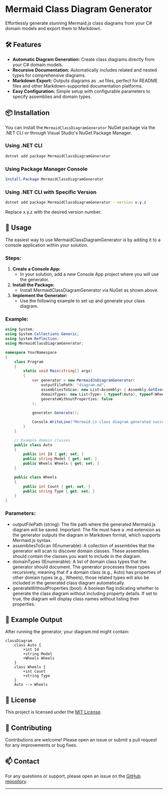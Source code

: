 # Mermaid Class Diagram Generator

Effortlessly generate stunning Mermaid.js class diagrams from your C# domain models and export them to Markdown.

## 🛠️ Features

- **Automatic Diagram Generation:** Create class diagrams directly from your C# domain models.
- **Recursive Documentation:** Automatically includes related and nested types for comprehensive diagrams.
- **Markdown Export:** Outputs diagrams as `.md` files, perfect for README files and other Markdown-supported documentation platforms.
- **Easy Configuration:** Simple setup with configurable parameters to specify assemblies and domain types.

## 📦 Installation

You can install the `MermaidClassDiagramGenerator` NuGet package via the .NET CLI or through Visual Studio's NuGet Package Manager.

### Using .NET CLI

```bash
dotnet add package MermaidClassDiagramGenerator
```

### Using Package Manager Console

```powershell
Install-Package MermaidClassDiagramGenerator
```

### Using .NET CLI with Specific Version
```bash
dotnet add package MermaidClassDiagramGenerator --version x.y.z
```
Replace x.y.z with the desired version number.

## 🚀 Usage

The easiest way to use MermaidClassDiagramGenerator is by adding it to a console application within your solution.

### Steps:
1. **Create a Console App:**
   - In your solution, add a new Console App project where you will use the generator.
3. **Install the Package:**
   - Install MermaidClassDiagramGenerator via NuGet as shown above.
3. **Implement the Generator:**
   - Use the following example to set up and generate your class diagram.

### Example:
```cs
using System;
using System.Collections.Generic;
using System.Reflection;
using MermaidClassDiagramGenerator;

namespace YourNamespace
{
    class Program
    {
        static void Main(string[] args)
        {
            var generator = new MermaidJsDiagramGenerator(
                outputFilePath: "diagram.md",
                assembliesToScan: new List<Assembly> { Assembly.GetExecutingAssembly() },
                domainTypes: new List<Type> { typeof(Auto), typeof(Wheels) },
                generateWithoutProperties: false
            );
            
            generator.Generate();

            Console.WriteLine("Mermaid.js class diagram generated successfully at diagram.md");
        }
    }

    // Example domain classes
    public class Auto
    {
        public int Id { get; set; }
        public string Model { get; set; }
        public Wheels Wheels { get; set; }
    }

    public class Wheels
    {
        public int Count { get; set; }
        public string Type { get; set; }
    }
}

```

### Parameters:
- outputFilePath (string): The file path where the generated Mermaid.js diagram will be saved. Important: The file must have a .md extension as the generator outputs the diagram in Markdown format, which supports Mermaid.js syntax.
- assembliesToScan (IEnumerable<Assembly>): A collection of assemblies that the generator will scan to discover domain classes. These assemblies should contain the classes you want to include in the diagram.
- domainTypes (IEnumerable<Type>): A list of domain class types that the generator should document. The generator processes these types recursively, meaning that if a domain class (e.g., Auto) has properties of other domain types (e.g., Wheels), those related types will also be included in the generated class diagram automatically.
- generateWithoutProperties (bool): A boolean flag indicating whether to generate the class diagram without including property details. If set to true, the diagram will display class names without listing their properties.

## 📄 Example Output

After running the generator, your diagram.md might contain:
```mermaid
classDiagram
    class Auto {
        +int Id
        +string Model
        +Wheels Wheels
    }
    class Wheels {
        +int Count
        +string Type
    }
    Auto --> Wheels
```

## 📜 License

This project is licensed under the [MIT License](LICENSE).

## 🙏 Contributing

Contributions are welcome! Please open an issue or submit a pull request for any improvements or bug fixes.

## 📫 Contact

For any questions or support, please open an issue on the [GitHub repository](https://github.com/yourusername/MermaidClassDiagramGenerator).

---
